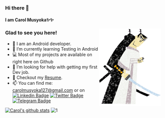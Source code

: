 ### Hi there 👋

#### I am Carol Musyoka✨✨ 

<img align="right" height="250" width="200" alt="" src="https://github.com/carolinemusyoka/carolinemusyoka/blob/master/samjack.gif" />

### Glad to see you here!

- 🔭 I am an Android developer.
- 🌱 I’m currently learning Testing in Android
- 💻 Most of my projects are available on right here on Github
- 🤔 I’m looking for help with getting my first Dev job.
- 📝 Checkout my [Resume](https://drive.google.com/file/d/1jb7jPKiKENWk0PJJ1vH6LCCcbC1ZXTLm/view?usp=sharing).
- 📫 You can find me:
carolmusyoka127@gmail.com or on [![Linkedin Badge](https://img.shields.io/badge/-LinkedIn-0e76a8?style=flat-square&logo=Linkedin&logoColor=white)](https://linkedin.com/in/carol-musyoka)
[![Twitter Badge](https://img.shields.io/badge/-Twitter-00acee?style=flat-square&logo=Twitter&logoColor=white)](https://twitter.com/carolmusyoka_)
[![Telegram Badge](https://img.shields.io/badge/-Telegram-0088cc?style=flat-square&logo=Telegram&logoColor=white)](https://t.me/carolmusyoka)

[![Carol's github stats](https://github-readme-stats.vercel.app/api?username=carolinemusyoka&theme=blue-white)](https://github.com/carolinemusyoka/github-readme-stats) ![1](https://github-readme-stats.vercel.app/api/top-langs/?username=carolinemusyoka&theme=blue-white)
